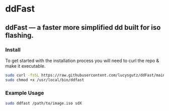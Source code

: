 #  ddFast

**ddFast** — a faster more simplified dd built for iso flashing.
---

###  Install

To get started with the installation process you will
need to curl the repo & make it executable.
```bash
sudo curl -fsSL https://raw.githubusercontent.com/lucysgutz/ddFast/main/ddfast -o /usr/local/bin/ddfast
sudo chmod +x /usr/local/bin/ddfast
```


### Example Usage

```bash
sudo ddfast /path/to/image.iso sdX 
```

